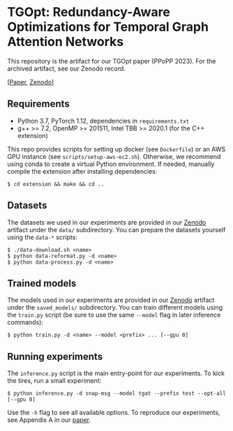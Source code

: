 # TGOpt: Redundancy-Aware Optimizations for Temporal Graph Attention Networks

This repository is the artifact for our TGOpt paper (PPoPP 2023). For the
archived artifact, see our Zenodo record.

[[Paper][pdf], [Zenodo][zen]]

## Requirements

* Python 3.7, PyTorch 1.12, dependencies in `requirements.txt`
* g++ >= 7.2, OpenMP >= 201511, Intel TBB >= 2020.1 (for the C++ extension)

This repo provides scripts for setting up docker (see `Dockerfile`) or an AWS
GPU instance (see `scripts/setup-aws-ec2.sh`). Otherwise, we recommend using
conda to create a virtual Python environment. If needed, manually compile the
extension after installing dependencies:

```console
$ cd extension && make && cd ..
```

## Datasets

The datasets we used in our experiments are provided in our [Zenodo][zen]
artifact under the `data/` subdirectory. You can prepare the datasets yourself
using the `data-*` scripts:

```console
$ ./data-download.sh <name>
$ python data-reformat.py -d <name>
$ python data-process.py -d <name>
```

## Trained models

The models used in our experiments are provided in our [Zenodo][zen] artifact
under the `saved_models/` subdirectory. You can train different models using
the `train.py` script (be sure to use the same `--model` flag in later
inference commands):

```console
$ python train.py -d <name> --model <prefix> ... [--gpu 0]
```

## Running experiments

The `inference.py` script is the main entry-point for our experiments. To kick
the tires, run a small experiment:

```console
$ python inference.py -d snap-msg --model tgat --prefix test --opt-all [--gpu 0]
```

Use the `-h` flag to see all available options. To reproduce our experiments,
see Appendix A in our [paper][pdf].

[zen]: https://zenodo.org/record/7328505
[pdf]: https://charithmendis.com/pdfs/ppopp-tgopt.pdf
